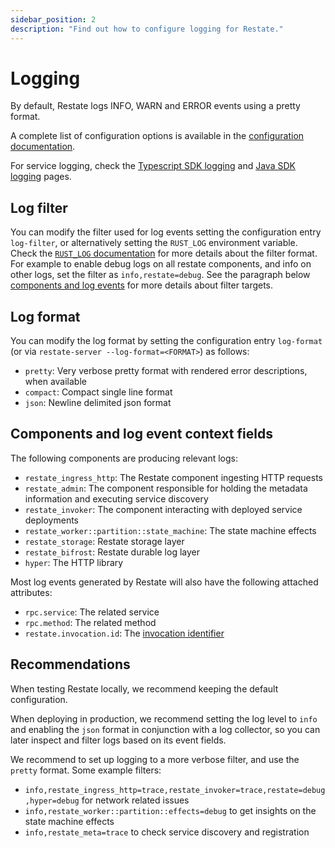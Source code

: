 ```yaml
---
sidebar_position: 2
description: "Find out how to configure logging for Restate."
---
```


# Logging

By default, Restate logs INFO, WARN and ERROR events using a pretty format.

A complete list of configuration options is available in the [configuration documentation](/operate/configuration).

For service logging, check the [Typescript SDK logging](../../develop/ts/logging) and [Java SDK logging](../../develop/java/logging) pages.

## Log filter

You can modify the filter used for log events setting the configuration entry `log-filter`, or alternatively setting the `RUST_LOG` environment variable. Check the [`RUST_LOG` documentation](https://docs.rs/tracing-subscriber/latest/tracing_subscriber/filter/struct.EnvFilter.html) for more details about the filter format. For example to enable debug logs on all restate components, and info on other logs, set the filter as `info,restate=debug`. See the paragraph below [components and log events](#components-and-log-event-context-fields) for more details about filter targets.

## Log format

You can modify the log format by setting the configuration entry `log-format` (or via `restate-server --log-format=<FORMAT>`) as follows:

* `pretty`: Very verbose pretty format with rendered error descriptions, when available
* `compact`: Compact single line format
* `json`: Newline delimited json format

## Components and log event context fields

The following components are producing relevant logs:

* `restate_ingress_http`: The Restate component ingesting HTTP requests
* `restate_admin`: The component responsible for holding the metadata information and executing service discovery
* `restate_invoker`: The component interacting with deployed service deployments
* `restate_worker::partition::state_machine`: The state machine effects
* `restate_storage`: Restate storage layer
* `restate_bifrost`: Restate durable log layer
* `hyper`: The HTTP library

Most log events generated by Restate will also have the following attached attributes:

* `rpc.service`: The related service
* `rpc.method`: The related method
* `restate.invocation.id`: The [invocation identifier](/operate/invocation#invocation-identifier)

## Recommendations

When testing Restate locally, we recommend keeping the default configuration.

When deploying in production, we recommend setting the log level to `info` and enabling the `json` format in conjunction with a log collector, so you can later inspect and filter logs based on its event fields.

We recommend to set up logging to a more verbose filter, and use the `pretty` format. Some example filters:

* `info,restate_ingress_http=trace,restate_invoker=trace,restate=debug,hyper=debug` for network related issues
* `info,restate_worker::partition::effects=debug` to get insights on the state machine effects
* `info,restate_meta=trace` to check service discovery and registration
